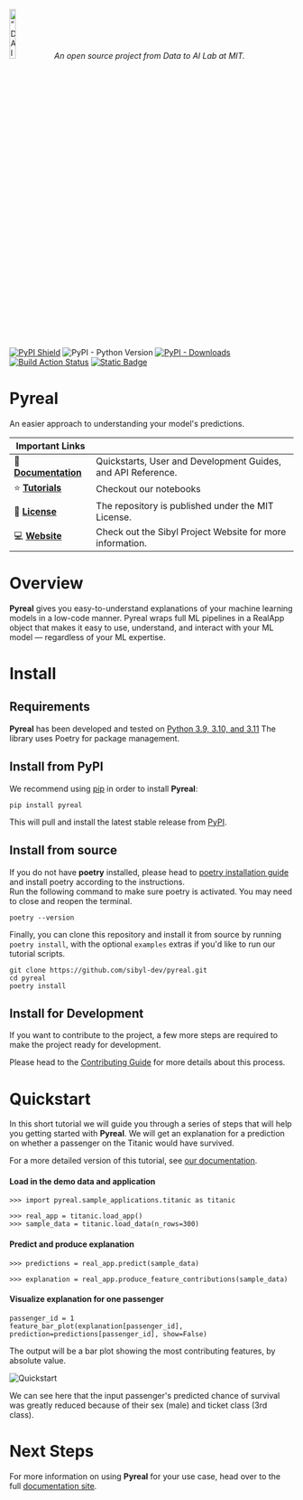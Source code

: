 <p align="left">
<img width=15% src="https://dai.lids.mit.edu/wp-content/uploads/2018/06/Logo_DAI_highres.png" alt=“DAI-Lab” />
<i>An open source project from Data to AI Lab at MIT.</i>
</p>

<!-- Uncomment these lines after releasing the package to PyPI for version and downloads badges -->

[![PyPI Shield](https://img.shields.io/pypi/v/pyreal.svg)](https://pypi.python.org/pypi/pyreal)
![PyPI - Python Version](https://img.shields.io/pypi/pyversions/pyreal)
[![PyPI - Downloads](https://img.shields.io/pypi/dm/pyreal)](https://pypi.python.org/pypi/pyreal)
[![Build Action Status](https://github.com/DAI-Lab/pyreal/workflows/Test%20CI/badge.svg)](https://github.com/DAI-Lab/pyreal/actions)
[![Static Badge](https://img.shields.io/badge/slack-sibyl-purple?logo=slack)](https://join.slack.com/t/sibyl-ml/shared_invite/zt-2dyfwbgo7-2ALinuT2KDZpsVJ4rntJuA)
<!--[![Travis CI Shield](https://travis-ci.org/DAI-Lab/pyreal.svg?branch=stable)](https://travis-ci.org/DAI-Lab/pyreal)-->
<!--[![Coverage Status](https://codecov.io/gh/DAI-Lab/pyreal/branch/stable/graph/badge.svg)](https://codecov.io/gh/DAI-Lab/pyreal)-->

# Pyreal

An easier approach to understanding your model's predictions.

| Important Links                               |                                                                      |
| --------------------------------------------- | -------------------------------------------------------------------- |
| :book: **[Documentation]**                    | Quickstarts, User and Development Guides, and API Reference.         |
| :star: **[Tutorials]**                        | Checkout our notebooks                                               |
| :scroll: **[License]**                        | The repository is published under the MIT License.                   |
| :computer: **[Website]**                      | Check out the Sibyl Project Website for more information.            |

[Website]: https://sibyl-ml.dev/
[Documentation]: https://dtail.gitbook.io/pyreal/
[Tutorials]: https://github.com/sibyl-dev/pyreal/tree/dev/tutorials
[License]: https://github.com/sibyl-dev/pyreal/blob/dev/LICENSE
[Community]: https://join.slack.com/t/sibyl-ml/shared_invite/zt-2dyfwbgo7-2ALinuT2KDZpsVJ4rntJuA

# Overview

**Pyreal** gives you easy-to-understand explanations of your machine learning models in a low-code manner. 
Pyreal wraps full ML pipelines in a RealApp object that makes it easy to use, understand, and interact with your ML model — regardless of your ML expertise.

# Install

## Requirements

**Pyreal** has been developed and tested on [Python 3.9, 3.10, and 3.11](https://www.python.org/downloads/)
The library uses Poetry for package management.

## Install from PyPI

We recommend using
[pip](https://pip.pypa.io/en/stable/) in order to install **Pyreal**:

```
pip install pyreal
```

This will pull and install the latest stable release from [PyPI](https://pypi.org/project/pyreal/).

## Install from source

If you do not have **poetry** installed, please head to [poetry installation guide](https://python-poetry.org/docs/#installation)
and install poetry according to the instructions.\
Run the following command to make sure poetry is activated. You may need to close and reopen the terminal.

```
poetry --version
```

Finally, you can clone this repository and install it from
source by running `poetry install`, with the optional `examples` extras if you'd like to run our tutorial scripts.

```
git clone https://github.com/sibyl-dev/pyreal.git
cd pyreal
poetry install
```

## Install for Development

If you want to contribute to the project, a few more steps are required to make the project ready
for development.

Please head to the [Contributing Guide](https://dtail.gitbook.io/pyreal/developer-guides/contributing-to-pyreal)
for more details about this process.

# Quickstart

In this short tutorial we will guide you through a series of steps that will help you
getting started with **Pyreal**. We will get an explanation for a prediction on whether a
passenger on the Titanic would have survived.

For a more detailed version of this tutorial, see [our documentation](https://dtail.gitbook.io/pyreal/getting-started/quickstart).

#### Load in the demo data and application

```
>>> import pyreal.sample_applications.titanic as titanic

>>> real_app = titanic.load_app()
>>> sample_data = titanic.load_data(n_rows=300)

```

#### Predict and produce explanation

```
>>> predictions = real_app.predict(sample_data)

>>> explanation = real_app.produce_feature_contributions(sample_data)

```

#### Visualize explanation for one passenger

```
passenger_id = 1
feature_bar_plot(explanation[passenger_id], prediction=predictions[passenger_id], show=False)

```

The output will be a bar plot showing the most contributing features, by absolute value.

![Quickstart](docs/images/titanic.png)

We can see here that the input passenger's predicted chance of survival was greatly reduced
because of their sex (male) and ticket class (3rd class).

# Next Steps

For more information on using **Pyreal** for your use case, head over to the full [documentation site](https://dtail.gitbook.io/pyreal/getting-started/next-steps).
